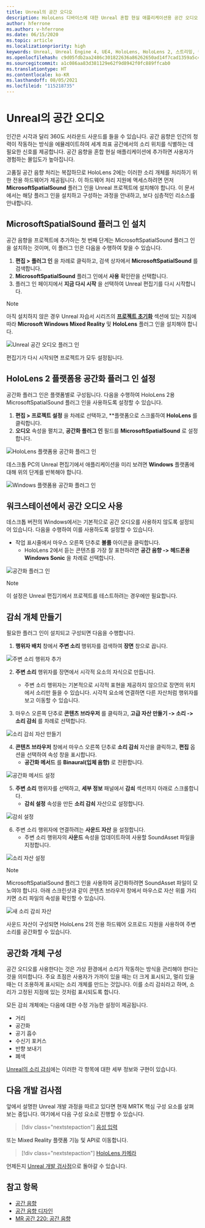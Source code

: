 ```yaml
---
title: Unreal의 공간 오디오
description: HoloLens 디바이스에 대한 Unreal 혼합 현실 애플리케이션용 공간 오디오 플러그 인에 대해 자세히 알아봅니다.
author: hferrone
ms.author: v-hferrone
ms.date: 06/15/2020
ms.topic: article
ms.localizationpriority: high
keywords: Unreal, Unreal Engine 4, UE4, HoloLens, HoloLens 2, 스트리밍, 원격, 혼합 현실, 개발, 시작, 기능, 새 프로젝트, 에뮬레이터, 설명서, 가이드, 기능, 홀로그램, 게임 개발, 혼합 현실 헤드셋, windows mixed reality 헤드셋, 가상 현실 헤드셋, 공간 오디오
ms.openlocfilehash: c9d05fdb2aa2486c301822636a86262650ad14f7cad1359a5c4b564bf324204e
ms.sourcegitcommit: a1c086aa83d381129e62f9d8942f0fc889ffcab0
ms.translationtype: HT
ms.contentlocale: ko-KR
ms.lasthandoff: 08/05/2021
ms.locfileid: "115218735"
---
```

# <a name="spatial-audio-in-unreal"></a>Unreal의 공간 오디오

인간은 시각과 달리 360도 서라운드 사운드를 들을 수 있습니다. 공간 음향은 인간의 청력이 작동하는 방식을 에뮬레이트하여 세계 좌표 공간에서의 소리 위치를 식별하는 데 필요한 신호를 제공합니다. 공간 음향을 혼합 현실 애플리케이션에 추가하면 사용자가 경험하는 몰입도가 높아집니다.  

고품질 공간 음향 처리는 복잡하므로 HoloLens 2에는 이러한 소리 개체를 처리하기 위한 전용 하드웨어가 제공됩니다.  이 하드웨어 처리 지원에 액세스하려면 먼저 **MicrosoftSpatialSound** 플러그 인을 Unreal 프로젝트에 설치해야 합니다. 이 문서에서는 해당 플러그 인을 설치하고 구성하는 과정을 안내하고, 보다 심층적인 리소스를 안내합니다.

## <a name="installing-the-microsoft-spatial-sound-plugin"></a>MicrosoftSpatialSound 플러그 인 설치

공간 음향을 프로젝트에 추가하는 첫 번째 단계는 MicrosoftSpatialSound 플러그 인을 설치하는 것이며, 이 플러그 인은 다음을 수행하여 찾을 수 있습니다.

1. **편집 > 플러그 인** 을 차례로 클릭하고, 검색 상자에서 **MicrosoftSpatialSound** 를 검색합니다.
2. **MicrosoftSpatialSound** 플러그 인에서 **사용** 확인란을 선택합니다.
3. 플러그 인 페이지에서 **지금 다시 시작** 을 선택하여 Unreal 편집기를 다시 시작합니다.

> [!NOTE]
> 아직 설치하지 않은 경우 Unreal 자습서 시리즈의 **[프로젝트 초기화](tutorials/unreal-uxt-ch2.md)** 섹션에 있는 지침에 따라 **Microsoft Windows Mixed Reality** 및 **HoloLens** 플러그 인을 설치해야 합니다.

![Unreal 공간 오디오 플러그 인](images/unreal-spatial-audio-img-01.png)

편집기가 다시 시작되면 프로젝트가 모두 설정됩니다.

## <a name="setting-the-spatialization-plugin-for-hololens-2-platform"></a>HoloLens 2 플랫폼용 공간화 플러그 인 설정

공간화 플러그 인은 플랫폼별로 구성됩니다.  다음을 수행하여 HoloLens 2용 MicrosoftSpatialSound 플러그 인을 사용하도록 설정할 수 있습니다.
1. **편집 > 프로젝트 설정** 을 차례로 선택하고, **플랫폼으로 스크롤하여 **HoloLens** 를 클릭합니다.
2. **오디오** 속성을 펼치고, **공간화 플러그 인** 필드를 **MicrosoftSpatialSound** 로 설정합니다.

![HoloLens 플랫폼용 공간화 플러그 인](images/unreal-spatial-audio-img-02.png)

데스크톱 PC의 Unreal 편집기에서 애플리케이션을 미리 보려면 **Windows** 플랫폼에 대해 위의 단계를 반복해야 합니다.

![Windows 플랫폼용 공간화 플러그 인](images/unreal-spatial-audio-img-05.png)

## <a name="enabling-spatial-audio-on-your-workstation"></a>워크스테이션에서 공간 오디오 사용

데스크톱 버전의 Windows에서는 기본적으로 공간 오디오를 사용하지 않도록 설정되어 있습니다. 다음을 수행하여 이를 사용하도록 설정할 수 있습니다.
* 작업 표시줄에서 마우스 오른쪽 단추로 **볼륨** 아이콘을 클릭합니다.
    + HoloLens 2에서 듣는 콘텐츠를 가장 잘 표현하려면 **공간 음향 -> 헤드폰용 Windows Sonic** 을 차례로 선택합니다.

![공간화 플러그 인](images/unreal-spatial-audio-img-04.png)

> [!NOTE]
>이 설정은 Unreal 편집기에서 프로젝트를 테스트하려는 경우에만 필요합니다.

## <a name="creating-attenuation-objects"></a>감쇠 개체 만들기

필요한 플러그 인이 설치되고 구성되면 다음을 수행합니다.
1. **행위자 배치** 창에서 **주변 소리** 행위자를 검색하여 **장면** 창으로 끕니다.

![주변 소리 행위자 추가](images/unreal-spatial-audio-img-07.png)

2. **주변 소리** 행위자를 장면에서 시각적 요소의 자식으로 만듭니다.
    * 주변 소리 행위자는 기본적으로 시각적 표현을 제공하지 않으므로 장면의 위치에서 소리만 들을 수 있습니다. 시각적 요소에 연결하면 다른 자산처럼 행위자를 보고 이동할 수 있습니다.

3.  마우스 오른쪽 단추로 **콘텐츠 브라우저** 를 클릭하고, **고급 자산 만들기 -> 소리 -> 소리 감쇠** 를 차례로 선택합니다.

![소리 감쇠 자산 만들기](images/unreal-spatial-audio-img-06.png)

4. **콘텐츠 브라우저** 창에서 마우스 오른쪽 단추로 **소리 감쇠** 자산을 클릭하고, **편집** 옵션을 선택하여 속성 창을 표시합니다.
    * **공간화 메서드** 를 **Binaural(입체 음향)** 로 전환합니다.

![공간화 메서드 설정](images/unreal-spatial-audio-img-03.png)

5. **주변 소리** 행위자를 선택하고, **세부 정보** 패널에서 **감쇠** 섹션까지 아래로 스크롤합니다.
    * **감쇠 설정** 속성을 만든 **소리 감쇠** 자산으로 설정합니다.

![감쇠 설정](images/unreal-spatial-audio-img-08.png)

6. 주변 소리 행위자에 연결하려는 **사운드 자산** 을 설정합니다.
    * 주변 소리 행위자의 **사운드** 속성을 업데이트하여 사용할 SoundAsset 파일을 지정합니다.

![소리 자산 설정](images/unreal-spatial-audio-img-09.png)

> [!NOTE]
> MicrosoftSpatialSound 플러그 인을 사용하여 공간화하려면 SoundAsset 파일이 모노여야 합니다. 아래 스크린샷과 같이 콘텐츠 브라우저 창에서 마우스로 자산 위를 가리키면 소리 파일의 속성을 확인할 수 있습니다.

![새 소리 감쇠 자산](images/unreal-spatial-audio-img-10.png)

사운드 자산이 구성되면 HoloLens 2의 전용 하드웨어 오프로드 지원을 사용하여 주변 소리를 공간화할 수 있습니다.

## <a name="configuring-objects-for-spatialization"></a>공간화 개체 구성

공간 오디오를 사용한다는 것은 가상 환경에서 소리가 작동하는 방식을 관리해야 한다는 것을 의미합니다. 주요 초점은 사용자가 가까이 있을 때는 더 크게 표시되고, 멀리 있을 때는 더 조용하게 표시되는 소리 개체를 만드는 것입니다. 이를 소리 감쇠라고 하며, 소리가 고정된 지점에 있는 것처럼 표시되도록 합니다.

모든 감쇠 개체에는 다음에 대한 수정 가능한 설정이 제공됩니다.
* 거리
* 공간화
* 공기 흡수
* 수신기 포커스
* 반향 보내기
* 폐색

[Unreal의 소리 감쇠](https://docs.unrealengine.com/Engine/Audio/DistanceModelAttenuation/index.html)에는 이러한 각 항목에 대한 세부 정보와 구현이 있습니다.

## <a name="next-development-checkpoint"></a>다음 개발 검사점

앞에서 설명한 Unreal 개발 과정을 따르고 있다면 현재 MRTK 핵심 구성 요소를 살펴보는 중입니다. 여기에서 다음 구성 요소로 진행할 수 있습니다.

> [!div class="nextstepaction"]
> [음성 입력 ](unreal-voice-input.md)

또는 Mixed Reality 플랫폼 기능 및 API로 이동합니다.

> [!div class="nextstepaction"]
> [HoloLens 카메라](unreal-hololens-camera.md)

언제든지 [Unreal 개발 검사점](unreal-development-overview.md#2-core-building-blocks)으로 돌아갈 수 있습니다.


## <a name="see-also"></a>참고 항목
* [공간 음향](/windows/mixed-reality/spatial-sound)
* [공간 음향 디자인](/windows/mixed-reality/spatial-sound-design)
* [MR 공간 220: 공간 음향](/windows/mixed-reality/holograms-220)